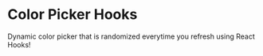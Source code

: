 # Color Picker Hooks

Dynamic color picker that is randomized everytime you refresh using React Hooks! 
